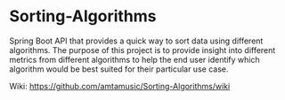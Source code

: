 # Sorting-Algorithms
Spring Boot API that provides a quick way to sort data using different algorithms. The purpose of this project is to provide insight into different metrics from different algorithms to help the end user identify which algorithm would be best suited for their particular use case.

Wiki: https://github.com/amtamusic/Sorting-Algorithms/wiki

